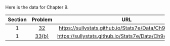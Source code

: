 Here is the data for Chapter 9.

|Section|Problem|URL|
|:---:|:---:|:---:|
|1|[32](https://sullystats.github.io/Stats7e/Data/Ch9/8_1_32.csv)|<a>https://sullystats.github.io/Stats7e/Data/Ch9/9_1_32.csv</a><br/>|
|1|[33(b)](https://sullystats.github.io/Stats7e/Data/Ch9/8_1_33b.csv)|<a>https://sullystats.github.io/Stats7e/Data/Ch9/9_1_33b.csv</a><br/>|
